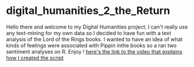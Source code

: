 # digital_humanities_2_the_Return
Hello there and welcome to my Digital Humanities project. I can't really use any text-mining for my own data so I decided to have fun with a text analysis of the Lord of the Rings books. I wanted to have an idea of what kinds of feelings were associated with Pippin inthe books so a ran two sentiment analyses on R. Enjoy !
[here's the link to the video that explains how I created the script](https://drive.google.com/file/d/1VOW374CQcDeoqjqCR9HOeMF6ZKzLClMX/view?usp=share_link)
